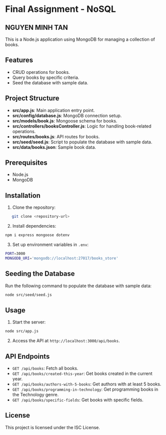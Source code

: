 # Final Assignment - NoSQL

## NGUYEN MINH TAN

This is a Node.js application using MongoDB for managing a collection of books.

## Features

- CRUD operations for books.
- Query books by specific criteria.
- Seed the database with sample data.

## Project Structure

- **src/app.js**: Main application entry point.
- **src/config/database.js**: MongoDB connection setup.
- **src/models/book.js**: Mongoose schema for books.
- **src/controllers/booksController.js**: Logic for handling book-related operations.
- **src/routes/books.js**: API routes for books.
- **src/seed/seed.js**: Script to populate the database with sample data.
- **src/data/books.json**: Sample book data.

## Prerequisites

- Node.js
- MongoDB

## Installation

1. Clone the repository:

```bash
   git clone <repository-url>
```

2. Install dependencies:

```bash
npm i express mongoose dotenv
```

3. Set up environment variables in `.env`:

```bash
PORT=3000
MONGODB_URI='mongodb://localhost:27017/books_store'
```

## Seeding the Database

Run the following command to populate the database with sample data:

```bash
node src/seed/seed.js
```

## Usage

1. Start the server:

```bash
node src/app.js
```

2. Access the API at `http://localhost:3000/api/books`.

## API Endpoints

- `GET /api/books`: Fetch all books.
- `GET /api/books/created-this-year`: Get books created in the current year.
- `GET /api/books/authors-with-5-books`: Get authors with at least 5 books.
- `GET /api/books/programming-in-technology`: Get programming books in the Technology genre.
- `GET /api/books/specific-fields`: Get books with specific fields.

## License

This project is licensed under the ISC License.
